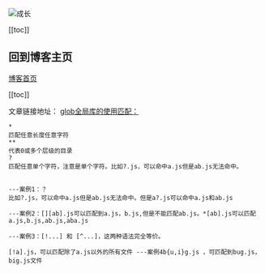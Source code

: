 ![成长](/images/home.png)

[[toc]]


## 回到博客主页
[博客首页](./../README.md)  


[[toc]]

文章链接地址：
[glob全局库的使用匹配：](https://app.yinxiang.com/shard/s37/nl/24388549/42f1929c-28e0-4834-a73a-204cb2048acc)
~~~
*
匹配任意长度任意字符
**
代表0或多个层级的目录
?
匹配任意单个字符，注意是单个字符。比如?.js，可以命中a.js但是ab.js无法命中。


---案例1：？ 
比如?.js，可以命中a.js但是ab.js无法命中。但是a?.js可以命中a.js和ab.js 

---案例2：[][ab].js可以匹配到a.js，b.js,但是不能匹配ab.js。*[ab].js可以匹配a.js,b.js,ab.js,aba.js 

---案例3：[!...] 和 [^...]，这两种语法完全等价。 

[!a].js，可以匹配除了a.js以外的所有文件 ---案例4b{u,i}g.js ，可匹配到bug.js，big.js文件
~~~